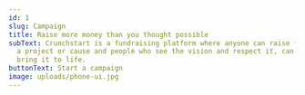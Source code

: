 ```yaml
---
id: 1
slug: Campaign
title: Raise more money than you thought possible
subText: Crunchstart is a fundraising platform where anyone can raise funds for
  a project or cause and people who see the vision and respect it, can help
  bring it to life.
buttonText: Start a campaign
image: uploads/phone-ui.jpg
---
```

